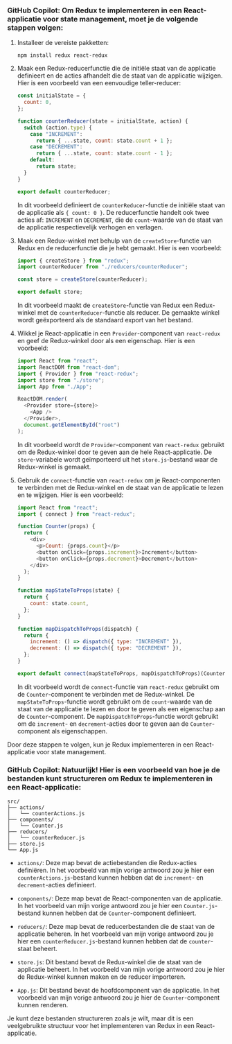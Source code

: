 ### GitHub Copilot: Om Redux te implementeren in een React-applicatie voor state management, moet je de volgende stappen volgen:

1. Installeer de vereiste pakketten:

   ```
   npm install redux react-redux
   ```

2. Maak een Redux-reducerfunctie die de initiële staat van de applicatie definieert en de acties afhandelt die de staat van de applicatie wijzigen. Hier is een voorbeeld van een eenvoudige teller-reducer:

   ```javascript
   const initialState = {
     count: 0,
   };

   function counterReducer(state = initialState, action) {
     switch (action.type) {
       case "INCREMENT":
         return { ...state, count: state.count + 1 };
       case "DECREMENT":
         return { ...state, count: state.count - 1 };
       default:
         return state;
     }
   }

   export default counterReducer;
   ```

   In dit voorbeeld definieert de `counterReducer`-functie de initiële staat van de applicatie als `{ count: 0 }`. De reducerfunctie handelt ook twee acties af: `INCREMENT` en `DECREMENT`, die de `count`-waarde van de staat van de applicatie respectievelijk verhogen en verlagen.

3. Maak een Redux-winkel met behulp van de `createStore`-functie van Redux en de reducerfunctie die je hebt gemaakt. Hier is een voorbeeld:

   ```javascript
   import { createStore } from "redux";
   import counterReducer from "./reducers/counterReducer";

   const store = createStore(counterReducer);

   export default store;
   ```

   In dit voorbeeld maakt de `createStore`-functie van Redux een Redux-winkel met de `counterReducer`-functie als reducer. De gemaakte winkel wordt geëxporteerd als de standaard export van het bestand.

4. Wikkel je React-applicatie in een `Provider`-component van `react-redux` en geef de Redux-winkel door als een eigenschap. Hier is een voorbeeld:

   ```javascript
   import React from "react";
   import ReactDOM from "react-dom";
   import { Provider } from "react-redux";
   import store from "./store";
   import App from "./App";

   ReactDOM.render(
     <Provider store={store}>
       <App />
     </Provider>,
     document.getElementById("root")
   );
   ```

   In dit voorbeeld wordt de `Provider`-component van `react-redux` gebruikt om de Redux-winkel door te geven aan de hele React-applicatie. De `store`-variabele wordt geïmporteerd uit het `store.js`-bestand waar de Redux-winkel is gemaakt.

5. Gebruik de `connect`-functie van `react-redux` om je React-componenten te verbinden met de Redux-winkel en de staat van de applicatie te lezen en te wijzigen. Hier is een voorbeeld:

   ```javascript
   import React from "react";
   import { connect } from "react-redux";

   function Counter(props) {
     return (
       <div>
         <p>Count: {props.count}</p>
         <button onClick={props.increment}>Increment</button>
         <button onClick={props.decrement}>Decrement</button>
       </div>
     );
   }

   function mapStateToProps(state) {
     return {
       count: state.count,
     };
   }

   function mapDispatchToProps(dispatch) {
     return {
       increment: () => dispatch({ type: "INCREMENT" }),
       decrement: () => dispatch({ type: "DECREMENT" }),
     };
   }

   export default connect(mapStateToProps, mapDispatchToProps)(Counter);
   ```

   In dit voorbeeld wordt de `connect`-functie van `react-redux` gebruikt om de `Counter`-component te verbinden met de Redux-winkel. De `mapStateToProps`-functie wordt gebruikt om de `count`-waarde van de staat van de applicatie te lezen en door te geven als een eigenschap aan de `Counter`-component. De `mapDispatchToProps`-functie wordt gebruikt om de `increment`- en `decrement`-acties door te geven aan de `Counter`-component als eigenschappen.

Door deze stappen te volgen, kun je Redux implementeren in een React-applicatie voor state management.

### GitHub Copilot: Natuurlijk! Hier is een voorbeeld van hoe je de bestanden kunt structureren om Redux te implementeren in een React-applicatie:

```
src/
├── actions/
│   └── counterActions.js
├── components/
│   └── Counter.js
├── reducers/
│   └── counterReducer.js
├── store.js
└── App.js
```

- `actions/`: Deze map bevat de actiebestanden die Redux-acties definiëren. In het voorbeeld van mijn vorige antwoord zou je hier een `counterActions.js`-bestand kunnen hebben dat de `increment`- en `decrement`-acties definieert.

- `components/`: Deze map bevat de React-componenten van de applicatie. In het voorbeeld van mijn vorige antwoord zou je hier een `Counter.js`-bestand kunnen hebben dat de `Counter`-component definieert.

- `reducers/`: Deze map bevat de reducerbestanden die de staat van de applicatie beheren. In het voorbeeld van mijn vorige antwoord zou je hier een `counterReducer.js`-bestand kunnen hebben dat de `counter`-staat beheert.

- `store.js`: Dit bestand bevat de Redux-winkel die de staat van de applicatie beheert. In het voorbeeld van mijn vorige antwoord zou je hier de Redux-winkel kunnen maken en de reducer importeren.

- `App.js`: Dit bestand bevat de hoofdcomponent van de applicatie. In het voorbeeld van mijn vorige antwoord zou je hier de `Counter`-component kunnen renderen.

Je kunt deze bestanden structureren zoals je wilt, maar dit is een veelgebruikte structuur voor het implementeren van Redux in een React-applicatie.
